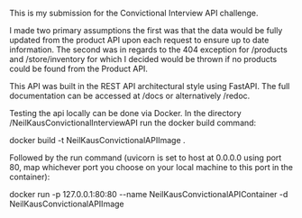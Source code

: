 This is my submission for the Convictional Interview API challenge.

I made two primary assumptions the first was that the data would be fully updated from the product API upon each request to ensure up to date information. The second was in regards to the 404 exception for /products and /store/inventory for which I decided would be thrown if no products could be found from the Product API.

This API was built in the REST API architectural style using FastAPI. The full documentation can be accessed at /docs or alternatively /redoc.

Testing the api locally can be done via Docker. In the directory /NeilKausConvictionalInterviewAPI run the docker build command:

docker build -t NeilKausConvictionalAPIImage .

Followed by the run command (uvicorn is set to host at 0.0.0.0 using port 80, map whichever port you choose on your local machine to this port in the container):

docker run -p 127.0.0.1:80:80 --name NeilKausConvictionalAPIContainer -d NeilKausConvictionalAPIImage